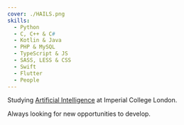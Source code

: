 ```yaml
---
cover: ./HAILS.png
skills:
  - Python
  - C, C++ & C#
  - Kotlin & Java
  - PHP & MySQL
  - TypeScript & JS
  - SASS, LESS & CSS
  - Swift
  - Flutter
  - People
---
```


Studying [Artificial Intelligence](#) at Imperial College London.

Always looking for new opportunities to develop.
